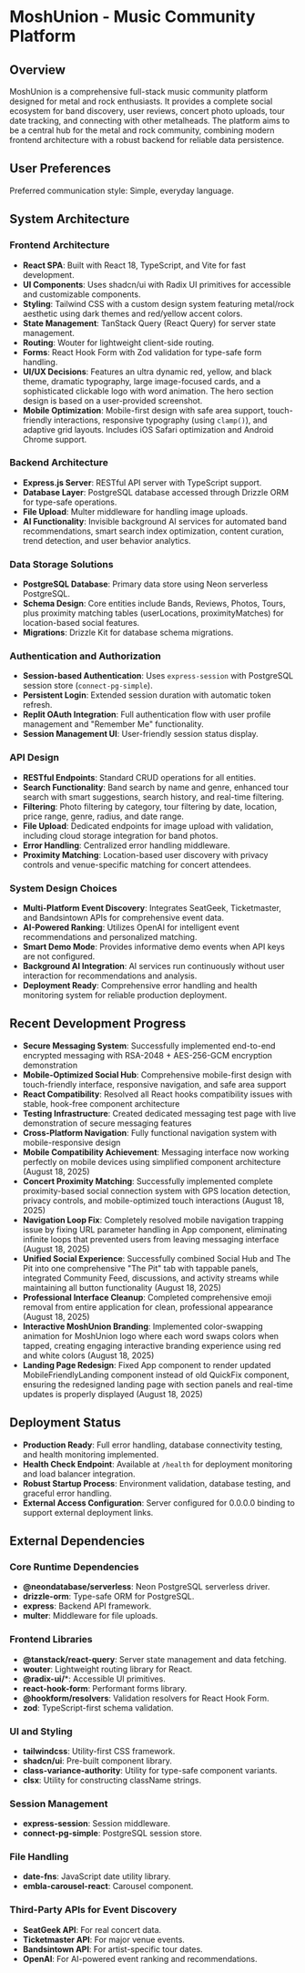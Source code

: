 # MoshUnion - Music Community Platform

## Overview
MoshUnion is a comprehensive full-stack music community platform designed for metal and rock enthusiasts. It provides a complete social ecosystem for band discovery, user reviews, concert photo uploads, tour date tracking, and connecting with other metalheads. The platform aims to be a central hub for the metal and rock community, combining modern frontend architecture with a robust backend for reliable data persistence.

## User Preferences
Preferred communication style: Simple, everyday language.

## System Architecture

### Frontend Architecture
- **React SPA**: Built with React 18, TypeScript, and Vite for fast development.
- **UI Components**: Uses shadcn/ui with Radix UI primitives for accessible and customizable components.
- **Styling**: Tailwind CSS with a custom design system featuring metal/rock aesthetic using dark themes and red/yellow accent colors.
- **State Management**: TanStack Query (React Query) for server state management.
- **Routing**: Wouter for lightweight client-side routing.
- **Forms**: React Hook Form with Zod validation for type-safe form handling.
- **UI/UX Decisions**: Features an ultra dynamic red, yellow, and black theme, dramatic typography, large image-focused cards, and a sophisticated clickable logo with word animation. The hero section design is based on a user-provided screenshot.
- **Mobile Optimization**: Mobile-first design with safe area support, touch-friendly interactions, responsive typography (using `clamp()`), and adaptive grid layouts. Includes iOS Safari optimization and Android Chrome support.

### Backend Architecture
- **Express.js Server**: RESTful API server with TypeScript support.
- **Database Layer**: PostgreSQL database accessed through Drizzle ORM for type-safe operations.
- **File Upload**: Multer middleware for handling image uploads.
- **AI Functionality**: Invisible background AI services for automated band recommendations, smart search index optimization, content curation, trend detection, and user behavior analytics.

### Data Storage Solutions
- **PostgreSQL Database**: Primary data store using Neon serverless PostgreSQL.
- **Schema Design**: Core entities include Bands, Reviews, Photos, Tours, plus proximity matching tables (userLocations, proximityMatches) for location-based social features.
- **Migrations**: Drizzle Kit for database schema migrations.

### Authentication and Authorization
- **Session-based Authentication**: Uses `express-session` with PostgreSQL session store (`connect-pg-simple`).
- **Persistent Login**: Extended session duration with automatic token refresh.
- **Replit OAuth Integration**: Full authentication flow with user profile management and "Remember Me" functionality.
- **Session Management UI**: User-friendly session status display.

### API Design
- **RESTful Endpoints**: Standard CRUD operations for all entities.
- **Search Functionality**: Band search by name and genre, enhanced tour search with smart suggestions, search history, and real-time filtering.
- **Filtering**: Photo filtering by category, tour filtering by date, location, price range, genre, radius, and date range.
- **File Upload**: Dedicated endpoints for image upload with validation, including cloud storage integration for band photos.
- **Error Handling**: Centralized error handling middleware.
- **Proximity Matching**: Location-based user discovery with privacy controls and venue-specific matching for concert attendees.

### System Design Choices
- **Multi-Platform Event Discovery**: Integrates SeatGeek, Ticketmaster, and Bandsintown APIs for comprehensive event data.
- **AI-Powered Ranking**: Utilizes OpenAI for intelligent event recommendations and personalized matching.
- **Smart Demo Mode**: Provides informative demo events when API keys are not configured.
- **Background AI Integration**: AI services run continuously without user interaction for recommendations and analysis.
- **Deployment Ready**: Comprehensive error handling and health monitoring system for reliable production deployment.

## Recent Development Progress
- **Secure Messaging System**: Successfully implemented end-to-end encrypted messaging with RSA-2048 + AES-256-GCM encryption demonstration
- **Mobile-Optimized Social Hub**: Comprehensive mobile-first design with touch-friendly interface, responsive navigation, and safe area support
- **React Compatibility**: Resolved all React hooks compatibility issues with stable, hook-free component architecture
- **Testing Infrastructure**: Created dedicated messaging test page with live demonstration of secure messaging features
- **Cross-Platform Navigation**: Fully functional navigation system with mobile-responsive design
- **Mobile Compatibility Achievement**: Messaging interface now working perfectly on mobile devices using simplified component architecture (August 18, 2025)
- **Concert Proximity Matching**: Successfully implemented complete proximity-based social connection system with GPS location detection, privacy controls, and mobile-optimized touch interactions (August 18, 2025)
- **Navigation Loop Fix**: Completely resolved mobile navigation trapping issue by fixing URL parameter handling in App component, eliminating infinite loops that prevented users from leaving messaging interface (August 18, 2025)
- **Unified Social Experience**: Successfully combined Social Hub and The Pit into one comprehensive "The Pit" tab with tappable panels, integrated Community Feed, discussions, and activity streams while maintaining all button functionality (August 18, 2025)
- **Professional Interface Cleanup**: Completed comprehensive emoji removal from entire application for clean, professional appearance (August 18, 2025)
- **Interactive MoshUnion Branding**: Implemented color-swapping animation for MoshUnion logo where each word swaps colors when tapped, creating engaging interactive branding experience using red and white colors (August 18, 2025)
- **Landing Page Redesign**: Fixed App component to render updated MobileFriendlyLanding component instead of old QuickFix component, ensuring the redesigned landing page with section panels and real-time updates is properly displayed (August 18, 2025)

## Deployment Status
- **Production Ready**: Full error handling, database connectivity testing, and health monitoring implemented.
- **Health Check Endpoint**: Available at `/health` for deployment monitoring and load balancer integration.
- **Robust Startup Process**: Environment validation, database testing, and graceful error handling.
- **External Access Configuration**: Server configured for 0.0.0.0 binding to support external deployment links.

## External Dependencies

### Core Runtime Dependencies
- **@neondatabase/serverless**: Neon PostgreSQL serverless driver.
- **drizzle-orm**: Type-safe ORM for PostgreSQL.
- **express**: Backend API framework.
- **multer**: Middleware for file uploads.

### Frontend Libraries
- **@tanstack/react-query**: Server state management and data fetching.
- **wouter**: Lightweight routing library for React.
- **@radix-ui/***: Accessible UI primitives.
- **react-hook-form**: Performant forms library.
- **@hookform/resolvers**: Validation resolvers for React Hook Form.
- **zod**: TypeScript-first schema validation.

### UI and Styling
- **tailwindcss**: Utility-first CSS framework.
- **shadcn/ui**: Pre-built component library.
- **class-variance-authority**: Utility for type-safe component variants.
- **clsx**: Utility for constructing className strings.

### Session Management
- **express-session**: Session middleware.
- **connect-pg-simple**: PostgreSQL session store.

### File Handling
- **date-fns**: JavaScript date utility library.
- **embla-carousel-react**: Carousel component.

### Third-Party APIs for Event Discovery
- **SeatGeek API**: For real concert data.
- **Ticketmaster API**: For major venue events.
- **Bandsintown API**: For artist-specific tour dates.
- **OpenAI**: For AI-powered event ranking and recommendations.
